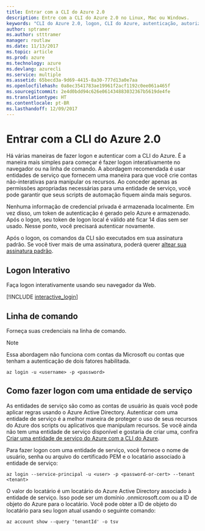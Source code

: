 ```yaml
---
title: Entrar com a CLI do Azure 2.0
description: Entre com a CLI do Azure 2.0 no Linux, Mac ou Windows.
keywords: "CLI do Azure 2.0, logon, CLI do Azure, autenticação, autorizar, logon"
author: sptramer
ms.author: stttramer
manager: routlaw
ms.date: 11/13/2017
ms.topic: article
ms.prod: azure
ms.technology: azure
ms.devlang: azurecli
ms.service: multiple
ms.assetid: 65becd3a-9d69-4415-8a30-777d13a0e7aa
ms.openlocfilehash: 0a8ec3541783ae19961f2acf1192c0ee061a465f
ms.sourcegitcommit: 2e4d0bdd94c626e061434883032367b5619de4fe
ms.translationtype: HT
ms.contentlocale: pt-BR
ms.lasthandoff: 12/09/2017
---
```

# <a name="log-in-with-azure-cli-20"></a>Entrar com a CLI do Azure 2.0

Há várias maneiras de fazer logon e autenticar com a CLI do Azure. É a maneira mais simples para começar é fazer logon interativamente no navegador ou na linha de comando. A abordagem recomendada é usar entidades de serviço que fornecem uma maneira para que você crie contas não-interativas para manipular os recursos. Ao conceder apenas as permissões apropriadas necessárias para uma entidade de serviço, você pode garantir que seus scripts de automação fiquem ainda mais seguros.

Nenhuma informação de credencial privada é armazenada localmente. Em vez disso, um token de autenticação é gerado pelo Azure e armazenado. Após o logon, seu token de logon local é válido até ficar 14 dias sem ser usado. Nesse ponto, você precisará autenticar novamente.

Após o logon, os comandos da CLI são executados em sua assinatura padrão. Se você tiver mais de uma assinatura, poderá querer [altear sua assinatura padrão](manage-azure-subscriptions-azure-cli.md).

## <a name="interactive-log-in"></a>Logon Interativo

Faça logon interativamente usando seu navegador da Web.

[!INCLUDE [interactive_login](includes/interactive-login.md)]

## <a name="command-line"></a>Linha de comando

Forneça suas credenciais na linha de comando.

> [!Note]
> Essa abordagem não funciona com contas da Microsoft ou contas que tenham a autenticação de dois fatores habilitada.

```azurecli-interactive
az login -u <username> -p <password>
```

## <a name="logging-in-with-a-service-principal"></a>Como fazer logon com uma entidade de serviço

As entidades de serviço são como as contas de usuário às quais você pode aplicar regras usando o Azure Active Directory.
Autenticar com uma entidade de serviço é a melhor maneira de proteger o uso de seus recursos do Azure dos scripts ou aplicativos que manipulam recursos. Se você ainda não tem uma entidade de serviço disponível e gostaria de criar uma, confira [Criar uma entidade de serviço do Azure com a CLI do Azure](create-an-azure-service-principal-azure-cli.md).

Para fazer logon com uma entidade de serviço, você fornece o nome de usuário, senha ou arquivo do certificado PEM e o locatário associado à entidade de serviço:

```azurecli-interactive
az login --service-principal -u <user> -p <password-or-cert> --tenant <tenant>
```

O valor do locatário é um locatário do Azure Active Directory associado à entidade de serviço. Isso pode ser um domínio .onmicrosoft.com ou a ID de objeto do Azure para o locatário.
Você pode obter a ID de objeto do locatário para seu logon atual usando o seguinte comando:

```azurecli
az account show --query 'tenantId' -o tsv
```

